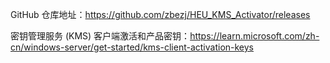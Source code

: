 GitHub 仓库地址：<https://github.com/zbezj/HEU_KMS_Activator/releases>

密钥管理服务 (KMS) 客户端激活和产品密钥：<https://learn.microsoft.com/zh-cn/windows-server/get-started/kms-client-activation-keys>